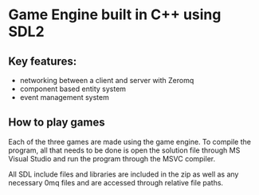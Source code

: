 # Game Engine built in C++ using SDL2

## Key features:
- networking between a client and server with Zeromq
- component based entity system
- event management system

## How to play games
Each of the three games are made using the game engine. To compile the program, all that needs to be done is open the solution file through MS Visual Studio and run the program through the MSVC compiler. 

All SDL include files and libraries are included in the zip as well as any necessary 0mq files and are accessed through relative file paths.
